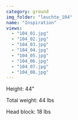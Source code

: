 ```yaml
---
category: ground
img_folder: "leuchte_104"
name: "Inspiration"
views: 
  - "104_01.jpg"
  - "104_02.jpg"
  - "104_03.jpg"
  - "104_04.jpg"
  - "104_05.jpg"
  - "104_06.jpg"
  - "104_07.jpg"
  - "104_08.jpg"
---
```


 Height: 44"
 
 Total weight: 44 lbs
 
 Head block: 18 lbs 
